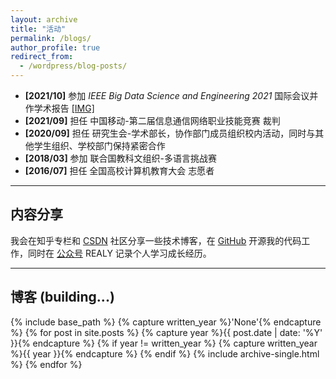 ```yaml
---
layout: archive
title: "活动"
permalink: /blogs/
author_profile: true
redirect_from:
  - /wordpress/blog-posts/
---
```

<!-- {% if author.googlescholar %}
  You can also find my articles on <u><a href="{{author.googlescholar}}">my Google Scholar profile</a>.</u>
{% endif %}
{% include base_path %}
{% for post in site.publications reversed %}
  {% include archive-single.html %}
{% endfor %} -->



* **[2021/10]** 参加 *IEEE Big Data Science and Engineering 2021* 国际会议并作学术报告 <a href="images/bigdatase_yy.jpg">[IMG]</a>
* **[2021/09]** 担任 中国移动-第二届信息通信网络职业技能竞赛 裁判
* **[2020/09]** 担任 研究生会-学术部长，协作部门成员组织校内活动，同时与其他学生组织、学校部门保持紧密合作
* **[2018/03]** 参加 联合国教科文组织-多语言挑战赛
* **[2016/07]** 担任 全国高校计算机教育大会 志愿者  
  
------

## 内容分享
我会在知乎专栏和 [CSDN](https://blog.csdn.net/qq_41339564) 社区分享一些技术博客，在 [GitHub](https://github.com/realyao) 开源我的代码工作，同时在 [公众号](https://realyao.gitee.io/gzh) REALY 记录个人学习成长经历。

------

## 博客 (building...)

{% include base_path %}
{% capture written_year %}'None'{% endcapture %}
{% for post in site.posts %}
  {% capture year %}{{ post.date | date: '%Y' }}{% endcapture %}
  {% if year != written_year %}
    {% capture written_year %}{{ year }}{% endcapture %}
  {% endif %}
  {% include archive-single.html %}
{% endfor %}